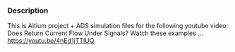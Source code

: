 ### Description
This is Altium project + ADS simulation files for the following youtube video: Does Return Current Flow Under Signals? Watch these examples ... https://youtu.be/4nEd1jTTIUQ